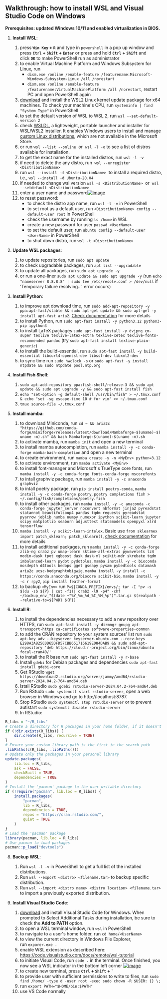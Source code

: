 ## Walkthrough: how to install WSL and Visual Studio Code on Windows

**Prerequisites: updated Windows 10/11 and enabled virtualization in BIOS.**

1.  **Install WSL**:
    1.  press **`Win Key` + `R`** and type in `powershell` in a pop up window and press **`Ctrl` + `Shift` + `Enter`** or press and hold **`Ctrl` + `Shift`** and click **`OK`** to make PowerShell run as administrator
    2.  to enable Virtual Machine Platform and Windows Subsystem for Linux, run
	    - `dism.exe /online /enable-feature /featurename:Microsoft-Windows-Subsystem-Linux /all /norestart`
	    -  `dism.exe /online /enable-feature /featurename:VirtualMachinePlatform /all /norestart`, restart PC and open PowerShell again
    3.  [download](https://wslstorestorage.blob.core.windows.net/wslblob/wsl_update_x64.msi) and install the WSL2 Linux kernel update package for x64 machines. To check your machine's CPU, run `systeminfo | find "System Type"` in PowerShell
    4.  to set the default version of WSL to WSL 2, run `wsl --set-default-version 2`
    5.  check [WSLDL](https://github.com/yuk7/wsldl), a lightweight, portable launcher and installer for WSL/WSL2 installer. It enables Windows users to install and manage [custom Linux distributions](https://cloud-images.ubuntu.com/wsl/noble/current/), which are not available in the Microsoft Store.
    6.  or run `wsl --list --online`  or  `wsl -l -o` to see a list of distros available for installation.
    7.  to get the exact name for the installed distros, run `wsl -l -v`
    8.  if need to delete the any distro, run  `wsl --unregister <DistributionName>`
    9.  run `wsl --install -d <DistributionName>`  to install a required distro, i.e., `wsl --install -d Ubuntu-20.04`
    10.  if needed to change wsl version `wsl -s <DistributionName>`  or  `wsl --setdefault <DistributionName>`
    11.  enter a user name and password[![image](https://github.com/odinokov/WSL_VS_Code/raw/main/img/PowerShell.png)](https://github.com/odinokov/WSL_VS_Code/blob/main/img/PowerShell.png)
    12.  to reset password:
            -  to check the distro app name, run `wsl -l -v` in PowerShell
            -  to set root as a default user, run `<DistributionName> config --default-user root` in PowerShell
            -  check the username by running `ls /home` in WSL
            -  create a new password for user `passwd <UserName>`
            -  to set the default user, run `ubuntu config --default-user <UserName>` in PowerShell
            -  to shut down distro, run `wsl -t <DistributionName>`

2.  **Update WSL packages**:
    1.  to update repositories, run `sudo apt update`
    2.  to check upgradable packages, run `apt list --upgradable`
    3.  to update all packages, run `sudo apt upgrade -y`
    4.  or run a one-liner `sudo apt update && sudo apt upgrade -y` (run `echo "nameserver 8.8.8.8" | sudo tee /etc/resolv.conf > /dev/null` if 'Temporary failure resolving…' error occurs)

3.  **Install Python**:
    1.  to improve apt download time, run `sudo add-apt-repository -y ppa:apt-fast/stable && sudo apt-get update && sudo apt-get -y install apt-fast aria2`. [Check documentation](https://github.com/ilikenwf/apt-fast) for more details
    2.  to install Python, run `sudo apt-fast install -y python3.12 python3-pip ipython3`
    3.  to install LaTeX packages `sudo apt-fast install -y dvipng cm-super texlive texlive-latex-extra texlive-xetex texlive-fonts-recommended pandoc` (try `sudo apt-fast install texlive-plain-generic`)
    4.  to installl the build-essential, run `sudo apt-fast install -y build-essential libcurl4-openssl-dev libssl-dev libxml2-dev`
    5.  to sync time run `sudo hwclock -s` or `sudo apt-fast -y install ntpdate && sudo ntpdate pool.ntp.org`

4.  **Install Fish Shell**:
    1. `sudo apt-add-repository ppa:fish-shell/release-3 && sudo apt update && sudo apt upgrade -y && sudo apt-fast install fish`
    2. `echo "set-option -g default-shell /usr/bin/fish" > ~/.tmux.conf & echo "set -sg escape-time 10 # for vim" >> ~/.tmux.conf`
    3. `tmux source-file ~/.tmux.conf`

6.  **Install mamba**:
    1.  to download Miniconda, run `cd ~ && aria2c "https://github.com/conda-forge/miniforge/releases/latest/download/Mambaforge-$(uname)-$(uname -m).sh" && bash Mambaforge-$(uname)-$(uname -m).sh`
    2.  to activate mamba, run `mamba init` and open a new terminal
    3.  to install mamba autocompletion, run `mamba install -y -c conda-forge mamba-bash-completion` and open a new terminal
    4.  to create environment, run `mamba create -y -n <MyEnv> python=3.12`
    5.  to activate environment, run `mamba activate <MyEnv>`
    6.  to install font-manager and Microsoft's TrueType core fonts, run `mamba install -y -c conda-forge fonts-conda-forge mscorefonts`
    7.  to intall graphviz package, run `mamba install -y -c anaconda graphviz`
    8.  to intall poetry package, run `pip install poetry-conda`, `mamba install -y -c conda-forge poetry`, `poetry completions fish > ~/.config/fish/completions/poetry.fish`
    9.  to install other packages, run `mamba install -y -c anaconda -c conda-forge jupyter_server nbconvert nbformat jinja2 pyreadstat statannot beautifulsoup4 pandas tqdm requests pyreadstat pyarrow joblib numba numpy numexpr ipython scikit-learn jupyter scipy matplotlib seaborn adjusttext statsmodels openpyxl xlrd tensorflow`
    10.  `mamba install -y scikit-learn-intelex`. Basic use `from sklearnex import patch_sklearn; patch_sklearn()`, [check documentation](https://intel.github.io/scikit-learn-intelex) for more details
    11.  to install additional packages, run `mamba install -y -c conda-forge zlib-ng crabz pv umap-learn sktime-all-extras pywavelets lz4 modin-dask tpot xgboost dask dask-ml scikit-mdr skrebate tqdm imbalanced-learn pydot pydotplus`, `mamba install -y -c bioconda mosdepth d4tools bedops gget gseapy pysam pybedtools datamash aria2c ucsc-bedgraphtobigwig`, `mamba install -y install -c https://conda.anaconda.org/biocore scikit-bio`, `mamba install -y -c r rpy2`, `pip install feather-format`
    12.   to backup `<MyEnv>` run `P=${CONDA_PREFIX}/envs/; tar -I "pv -s $(du -sb ${P} | cut -f1)| crabz -l9 -p4" -chf ~/backup_env_"$(date +"%Y_%m_%d_%I_%M_%p")".tar.gz $(realpath --relative-to=${PWD} ${P})`

7.  **Install R**:
    1.  to install the dependencies necessary to add a new repository over HTTPS, run `sudo apt-fast install -y dirmngr gnupg apt-transport-https ca-certificates software-properties-common`
    2.  to add the CRAN repository to your system sources’ list run `sudo apt-key adv --keyserver keyserver.ubuntu.com --recv-keys E298A3A825C0D65DFD57CBB651716619E084DAB9 && sudo add-apt-repository 'deb https://cloud.r-project.org/bin/linux/ubuntu focal-cran40/'`
    3.  to install the R base run `sudo apt-fast install -y r-base`
    4.  Install `gdebi` for Debian packages and dependencies `sudo apt-fast install gdebi-core`
    5.  Get RStudio `wget https://download2.rstudio.org/server/jammy/amd64/rstudio-server-2024.04.2-764-amd64.deb`
    6.  Istall RStudio `sudo gdebi rstudio-server-2024.04.2-764-amd64.deb`
    7.  Run RStudo `sudo systemctl start rstudio-server`, open a web browser in Windows and go to http://localhost:8787.
    8.  Stop RStudio `sudo systemctl stop rstudio-server` or to prevent autistart `sudo systemctl disable rstudio-server`
    9.  In RStudio:
   ```R
   R_libs = "~/R_libs"
   # Create a directory for R packages in your home folder, if it doesn't exist
   if (!dir.exists(R_libs)) {
       dir.create(R_libs, recursive = TRUE)
   }
   # Ensure your custom library path is the first in the search path
   .libPaths(c(R_libs, .libPaths()))
   # Update only the packages in your personal library
   update.packages(
       lib.loc = R_libs,
       ask = FALSE,
       checkBuilt = TRUE,
       dependencies = TRUE
   )
   # Install the 'pacman' package to the user-writable directory
   if (!require("pacman", lib.loc = R_libs)) {
       install.packages(
           "pacman",
           lib = R_libs,
           dependencies = TRUE,
           repos = "https://cran.rstudio.com/",
           quiet = TRUE
       )
   }
   # Load the 'pacman' package
   library(pacman, lib.loc = R_libs)
   # Use pacman to load packages
   pacman::p_load("devtools")
   ```

8.  **Backup WSL**:
    1.  Run `wsl -l -v` in PowerShell to get a full list of the installed distributions.
    2.  Run `wsl --export <distro> <filename.tar>` to backup specific distribution.
    3.  Run `wsl --import <distro name> <distro location> <filename.tar>` to import a previously exported distribution.

9.  **Install Visual Studio Code**:
    1.  [download](https://code.visualstudio.com/sha/download?build=stable&os=win32-x64-user) and install Visual Studio Code for Windows. When prompted to Select Additional Tasks during installation, be sure to check the **Add to PATH** option.
    2.  to open a WSL terminal window, run `wsl` in PowerShell
    3.  to navigate to a user's home folder, run `cd home/<UserName>`
    4.  to view the current directory in Windows File Explorer, run `exporer.exe .`
    5.  enable WSL extension as described here: https://code.visualstudio.com/docs/remote/wsl-tutorial
    5.  to initiate Visual Code, run `code .` in the terminal. Once finished, you now see a WSL indicator in the bottom left corner
    [![image](https://github.com/odinokov/WSL_VS_Code/raw/main/img/WSL_VS_Code.png)](https://github.com/odinokov/WSL_VS_Code/blob/main/img/WSL_VS_Code.png)
    6.  to create new terminal, press **`Ctrl` + `Shift` + `` ` ``**
    7.  to provide user with sufficient permissions to write to files, run `sudo find /home/ -type d -user root -exec sudo chown -R $USER: {} \;`
    8.  run `export PATH="$HOME/bin:$PATH"`
    9.  use VS Code normally
